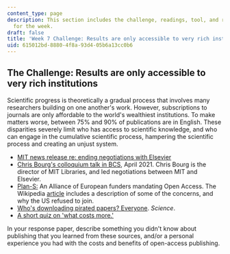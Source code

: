 ```yaml
---
content_type: page
description: This section includes the challenge, readings, tool, and response paper
  for the week.
draft: false
title: 'Week 7 Challenge: Results are only accessible to very rich institutions'
uid: 615012bd-8880-4f8a-93d4-05b6a13cc0b6
---
```

## The Challenge: Results are only accessible to very rich institutions

Scientific progress is theoretically a gradual process that involves many researchers building on one another's work. However, subscriptions to journals are only affordable to the world's wealthiest institutions. To make matters worse, between 75% and 90% of publications are in English. These disparities severely limit who has access to scientific knowledge, and who can engage in the cumulative scientific process, hampering the scientific process and creating an unjust system.

- [MIT news release re: ending negotiations with Elsevier](https://news.mit.edu/2020/guided-by-open-access-principles-mit-ends-elsevier-negotiations-0611)
- [Chris Bourg's colloquium talk in BCS](https://www.dropbox.com/s/mq417aqg4f3sgsq/Bourg-04-01-2021.mp4?dl=0), April 2021. Chris Bourg is the director of MIT Libraries, and led negotiations between MIT and Elsevier. 
- [Plan-S:](https://www.coalition-s.org/why-plan-s/) An Alliance of European funders mandating Open Access. The Wikipedia [article](https://en.wikipedia.org/wiki/Plan_S) includes a description of some of the concerns, and why the US refused to join. 
- [Who's downloading pirated papers? Everyone](https://www.sciencemag.org/news/2016/04/whos-downloading-pirated-papers-everyone). *Science*.
- [A short quiz on 'what costs more.'](https://virginia.libwizard.com/f/what-costs-more)

In your response paper, describe something you didn't know about publishing that you learned from these sources, and/or a personal experience you had with the costs and benefits of open-access publishing.